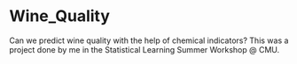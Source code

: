 # Wine_Quality
Can we predict wine quality with the help of chemical indicators? This was a project done by me in the Statistical Learning Summer Workshop @ CMU.
